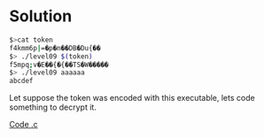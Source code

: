# Solution

```bash
$>cat token
f4kmm6p|=�p�n��DB�Du{��
$> ./level09 $(token)
f5mpq;v�E��{�{��TS�W�����
$> ./level09 aaaaaa
abcdef
```

Let suppose the token was encoded with this executable, lets code something to decrypt it.

[Code .c](decrypt.c)
